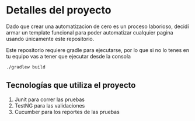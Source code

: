 # Detalles del proyecto 

Dado que crear una automatizacion de cero es un proceso laborioso, decidí armar un 
template funcional para poder automatizar cualquier pagina usando únicamente este repositorio.

Este repositorio requiere gradle para ejecutarse, por lo que si no lo tenes en tu equipo vas a 
tener que ejecutar desde la consola 

```bash
./gradlew build
```

## Tecnologías que utiliza el proyecto

1) Junit para correr las pruebas
2) TestNG para las validaciones
3) Cucumber para los reportes de las pruebas